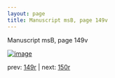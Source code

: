 ```yaml
---
layout: page
title: Manuscript msB, page 149v
---
```


Manuscript msB, page 149v

[![image](http://www.homermultitext.org/iipsrv?OBJ=IIP,1.0&FIF=/project/homer/pyramidal/deepzoom/hmt/vbbifolio/v1/vb_149v_150r.tif&WID=100&CVT=JPEG)](http://www.homermultitext.org/ict2/?urn=urn:cite2:hmt:vbbifolio.v1:vb_149v_150r)

prev:  [149r](../149r) | next:  [150r](../150r)

